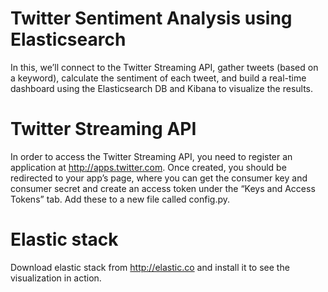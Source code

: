 # Twitter Sentiment Analysis using Elasticsearch

In this, we’ll connect to the Twitter Streaming API, gather tweets (based on a keyword), calculate the sentiment of each tweet, and build a real-time dashboard using the Elasticsearch DB and Kibana to visualize the results.

# Twitter Streaming API
In order to access the Twitter Streaming API, you need to register an application at http://apps.twitter.com. Once created, you should be redirected to your app’s page, where you can get the consumer key and consumer secret and create an access token under the “Keys and Access Tokens” tab. Add these to a new file called config.py.

# Elastic stack
Download elastic stack from http://elastic.co and install it to see the visualization in action.

